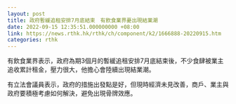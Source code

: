```yaml
---
layout: post
title: 政府暫緩追租安排7月底結束　有飲食業界憂出現結業潮
date: 2022-09-15 12:35:51.000000000 +08:00
link: https://news.rthk.hk/rthk/ch/component/k2/1666888-20220915.htm
categories: rthk
---
```


有飲食業界表示，政府為期3個月的暫緩追租安排7月底結束後，不少食肆被業主追收累計租金，壓力很大，他擔心會陸續出現結業潮。

有立法會議員表示，政府的措施出發點是好，但現時經濟未見改善，商戶、業主與政府要積極考慮如何解決，避免出現骨牌效應。
